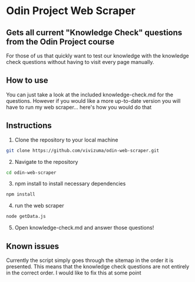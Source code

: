 # Odin Project Web Scraper

## Gets all current "Knowledge Check" questions from the Odin Project course

For those of us that quickly want to test our knowledge with the knowledge check questions without having to visit every page manually.

## How to use

You can just take a look at the included knowledge-check.md for the questions. However if you would like a more up-to-date version you will have to run my web scraper... here's how you would do that

## Instructions

1. Clone the repository to your local machine

```bash
git clone https://github.com/vivizuma/odin-web-scraper.git

```

2. Navigate to the repository

```bash
cd odin-web-scraper

```

3. npm install to install necessary dependencies

```bash
npm install
```

4. run the web scraper

```bash
node getData.js
```

5. Open knowledge-check.md and answer those questions!

## Known issues

Currently the script simply goes through the sitemap in the order it is presented. This means that the knowledge check questions are not entirely in the correct order. I would like to fix this at some point

